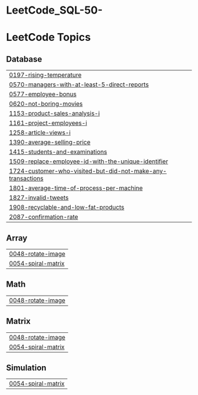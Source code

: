 # LeetCode_SQL-50-
<!---LeetCode Topics Start-->
# LeetCode Topics
## Database
|  |
| ------- |
| [0197-rising-temperature](https://github.com/ayhanarashtasin/LeetCode_SQL-50/tree/master/0197-rising-temperature) |
| [0570-managers-with-at-least-5-direct-reports](https://github.com/ayhanarashtasin/LeetCode_SQL-50/tree/master/0570-managers-with-at-least-5-direct-reports) |
| [0577-employee-bonus](https://github.com/ayhanarashtasin/LeetCode_SQL-50/tree/master/0577-employee-bonus) |
| [0620-not-boring-movies](https://github.com/ayhanarashtasin/LeetCode_SQL-50/tree/master/0620-not-boring-movies) |
| [1153-product-sales-analysis-i](https://github.com/ayhanarashtasin/LeetCode_SQL-50/tree/master/1153-product-sales-analysis-i) |
| [1161-project-employees-i](https://github.com/ayhanarashtasin/LeetCode_SQL-50/tree/master/1161-project-employees-i) |
| [1258-article-views-i](https://github.com/ayhanarashtasin/LeetCode_SQL-50/tree/master/1258-article-views-i) |
| [1390-average-selling-price](https://github.com/ayhanarashtasin/LeetCode_SQL-50/tree/master/1390-average-selling-price) |
| [1415-students-and-examinations](https://github.com/ayhanarashtasin/LeetCode_SQL-50/tree/master/1415-students-and-examinations) |
| [1509-replace-employee-id-with-the-unique-identifier](https://github.com/ayhanarashtasin/LeetCode_SQL-50/tree/master/1509-replace-employee-id-with-the-unique-identifier) |
| [1724-customer-who-visited-but-did-not-make-any-transactions](https://github.com/ayhanarashtasin/LeetCode_SQL-50/tree/master/1724-customer-who-visited-but-did-not-make-any-transactions) |
| [1801-average-time-of-process-per-machine](https://github.com/ayhanarashtasin/LeetCode_SQL-50/tree/master/1801-average-time-of-process-per-machine) |
| [1827-invalid-tweets](https://github.com/ayhanarashtasin/LeetCode_SQL-50/tree/master/1827-invalid-tweets) |
| [1908-recyclable-and-low-fat-products](https://github.com/ayhanarashtasin/LeetCode_SQL-50/tree/master/1908-recyclable-and-low-fat-products) |
| [2087-confirmation-rate](https://github.com/ayhanarashtasin/LeetCode_SQL-50/tree/master/2087-confirmation-rate) |
## Array
|  |
| ------- |
| [0048-rotate-image](https://github.com/ayhanarashtasin/LeetCode_SQL-50/tree/master/0048-rotate-image) |
| [0054-spiral-matrix](https://github.com/ayhanarashtasin/LeetCode_SQL-50/tree/master/0054-spiral-matrix) |
## Math
|  |
| ------- |
| [0048-rotate-image](https://github.com/ayhanarashtasin/LeetCode_SQL-50/tree/master/0048-rotate-image) |
## Matrix
|  |
| ------- |
| [0048-rotate-image](https://github.com/ayhanarashtasin/LeetCode_SQL-50/tree/master/0048-rotate-image) |
| [0054-spiral-matrix](https://github.com/ayhanarashtasin/LeetCode_SQL-50/tree/master/0054-spiral-matrix) |
## Simulation
|  |
| ------- |
| [0054-spiral-matrix](https://github.com/ayhanarashtasin/LeetCode_SQL-50/tree/master/0054-spiral-matrix) |
<!---LeetCode Topics End-->